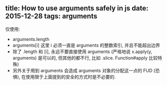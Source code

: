 title: How to use arguments safely in js
date: 2015-12-28
tags: arguments
---

仅使用:

- arguments.length
- arguments[i] 这里 i 必须一直是 arguments 的整数索引, 并且不能超出边界
- 除了 .length 和 [i], 永远不要直接使用 arguments (严格地说 x.apply(y, arguments) 是可以的, 但其他的都不行, 比如 .slice. Function#apply 比较特殊)
- 另外关于用到 arguments 会造成 arguments 对象的分配这一点的 FUD (恐惧), 在使用限于上面提到的安全的方式时是不必要的.

<!--more-->
